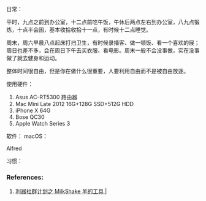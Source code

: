 

日常：

平时，九点之前到办公室，十二点前吃午饭，午休后两点左右到办公室，八九点锻炼，十点半会困，基本收拾收拾十一点，有时候十二点睡觉。

周末，周六早晨八点起床打扫卫生，有时候录播客、做一顿饭、看一个喜欢的展；周日也差不多，会在周日下午去买衣服、看电影。周末一般不会没事做，实在没事做了就去健身和运动。

整体时间很自由，但是你在做什么很重要，人要利用自由而不是被自由放逐。


使用硬件：

1. Asus AC-RT5300 路由器
2. Mac Mini Late 2012 16G+128G SSD+512G HDD 
3. iPhone X 64G
4. Bose QC30
5. Apple Watch Series 3




软件：
macOS：

Alfred


习惯：



### References:
1. [利器社群计划之 MilkShake 羊的工具 |](http://yuezhu.org/liqi-milkshake/)

